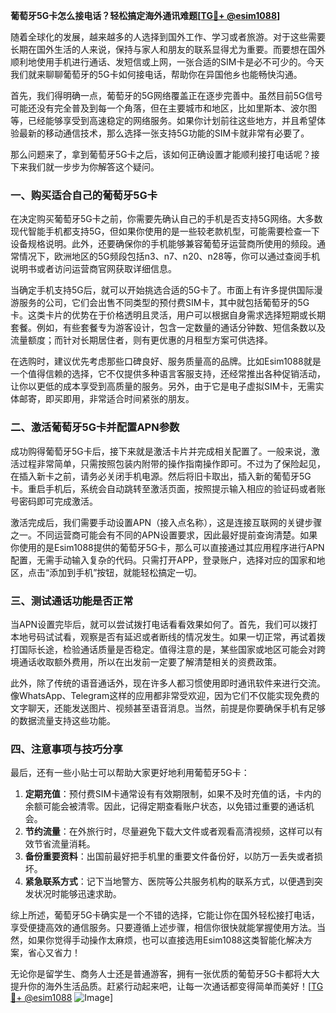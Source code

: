 **葡萄牙5G卡怎么接电话？轻松搞定海外通讯难题[[TG💪+ @esim1088](https://t.me/s/esim1088)]**

随着全球化的发展，越来越多的人选择到国外工作、学习或者旅游。对于这些需要长期在国外生活的人来说，保持与家人和朋友的联系显得尤为重要。而要想在国外顺利地使用手机进行通话、发短信或上网，一张合适的SIM卡是必不可少的。今天我们就来聊聊葡萄牙的5G卡如何接电话，帮助你在异国他乡也能畅快沟通。

首先，我们得明确一点，葡萄牙的5G网络覆盖正在逐步完善中。虽然目前5G信号可能还没有完全普及到每一个角落，但在主要城市和地区，比如里斯本、波尔图等，已经能够享受到高速稳定的网络服务。如果你计划前往这些地方，并且希望体验最新的移动通信技术，那么选择一张支持5G功能的SIM卡就非常有必要了。

那么问题来了，拿到葡萄牙5G卡之后，该如何正确设置才能顺利接打电话呢？接下来我们就一步步为你解答这个疑问。

### 一、购买适合自己的葡萄牙5G卡

在决定购买葡萄牙5G卡之前，你需要先确认自己的手机是否支持5G网络。大多数现代智能手机都支持5G，但如果你使用的是一些较老款机型，可能需要检查一下设备规格说明。此外，还要确保你的手机能够兼容葡萄牙运营商所使用的频段。通常情况下，欧洲地区的5G频段包括n3、n7、n20、n28等，你可以通过查阅手机说明书或者访问运营商官网获取详细信息。

当确定手机支持5G后，就可以开始挑选合适的5G卡了。市面上有许多提供国际漫游服务的公司，它们会出售不同类型的预付费SIM卡，其中就包括葡萄牙的5G卡。这类卡片的优势在于价格透明且灵活，用户可以根据自身需求选择短期或长期套餐。例如，有些套餐专为游客设计，包含一定数量的通话分钟数、短信条数以及流量额度；而针对长期居住者，则有更优惠的月租型方案可供选择。

在选购时，建议优先考虑那些口碑良好、服务质量高的品牌。比如Esim1088就是一个值得信赖的选择，它不仅提供多种语言客服支持，还经常推出各种促销活动，让你以更低的成本享受到高质量的服务。另外，由于它是电子虚拟SIM卡，无需实体邮寄，即买即用，非常适合时间紧张的朋友。

### 二、激活葡萄牙5G卡并配置APN参数

成功购得葡萄牙5G卡后，接下来就是激活卡片并完成相关配置了。一般来说，激活过程非常简单，只需按照包装内附带的操作指南操作即可。不过为了保险起见，在插入新卡之前，请务必关闭手机电源。然后将旧卡取出，插入新的葡萄牙5G卡。重启手机后，系统会自动跳转至激活页面，按照提示输入相应的验证码或者账号密码即可完成激活。

激活完成后，我们需要手动设置APN（接入点名称），这是连接互联网的关键步骤之一。不同运营商可能会有不同的APN设置要求，因此最好提前查询清楚。如果你使用的是Esim1088提供的葡萄牙5G卡，那么可以直接通过其应用程序进行APN配置，无需手动输入复杂的代码。只需打开APP，登录账户，选择对应的国家和地区，点击“添加到手机”按钮，就能轻松搞定一切。

### 三、测试通话功能是否正常

当APN设置完毕后，就可以尝试拨打电话看看效果如何了。首先，我们可以拨打本地号码试试看，观察是否有延迟或者断线的情况发生。如果一切正常，再试着拨打国际长途，检验通话质量是否稳定。值得注意的是，某些国家或地区可能会对跨境通话收取额外费用，所以在出发前一定要了解清楚相关的资费政策。

此外，除了传统的语音通话外，现在许多人都习惯使用即时通讯软件来进行交流。像WhatsApp、Telegram这样的应用都非常受欢迎，因为它们不仅能实现免费的文字聊天，还能发送图片、视频甚至语音消息。当然，前提是你要确保手机有足够的数据流量支持这些功能。

### 四、注意事项与技巧分享

最后，还有一些小贴士可以帮助大家更好地利用葡萄牙5G卡：

1. **定期充值**：预付费SIM卡通常设有有效期限制，如果不及时充值的话，卡内的余额可能会被清零。因此，记得定期查看账户状态，以免错过重要的通话机会。
2. **节约流量**：在外旅行时，尽量避免下载大文件或者观看高清视频，这样可以有效节省流量消耗。
3. **备份重要资料**：出国前最好把手机里的重要文件备份好，以防万一丢失或者损坏。
4. **紧急联系方式**：记下当地警方、医院等公共服务机构的联系方式，以便遇到突发状况时能够迅速求助。

综上所述，葡萄牙5G卡确实是一个不错的选择，它能让你在国外轻松接打电话，享受便捷高效的通信服务。只要遵循上述步骤，相信你很快就能掌握使用方法。当然，如果你觉得手动操作太麻烦，也可以直接选用Esim1088这类智能化解决方案，省心又省力！

无论你是留学生、商务人士还是普通游客，拥有一张优质的葡萄牙5G卡都将大大提升你的海外生活品质。赶紧行动起来吧，让每一次通话都变得简单而美好！[[TG💪+ @esim1088](https://t.me/s/esim1088) ![Image](https://i.postimg.cc/4NQfJmqS/Snipaste-2025-05-13-00-14-12.png)]